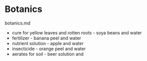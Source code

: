 # Botanics

botanics.md

-   cure for yellow leaves and rotten roots - soya beans and water
-   fertilizer - banana peel and water
-   nutrient solution - apple and water
-   insecticide - orange peel and water
-    aerates for soil - beer solution and
